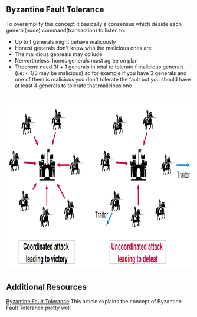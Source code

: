## Byzantine Fault Tolerance
To oversimplify this concept it basically a consensus which deside each general(node) command(transaction) to listen to:
- Up to f generals might behave malicously
- Honest generals don't know who the malicious ones are
- The malicious genreals may collude
- Nervertheless, hones generals must agree on plan
- Theorem: need 3f + 1 generals in total to tolerate f
  malicious generals (i.e: < 1/3 may be malicious) so for example if you have 3 generals and one of them is malicious you don't tolerate the fault but you should have at least 4 generals to tolerate that malicious one
<h1 align="center">
  <img alt="byzantine fault tolerance" src="assets/byzantine-fault-tolerance.png" width="800px" height="450px" /><br/>
</h1>

## Additional Resources
[Byzantine Fault Tolerance](https://medium.com/loom-network/understanding-blockchain-fundamentals-part-1-byzantine-fault-tolerance-245f46fe8419) This article explains the concept of Byzantine Fault Tolerance pretty well